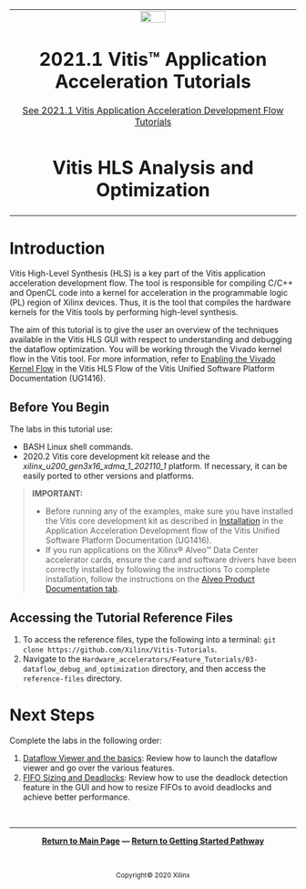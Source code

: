 ﻿<table>
 <tr>
   <td align="center"><img src="https://www.xilinx.com/content/dam/xilinx/imgs/press/media-kits/corporate/xilinx-logo.png" width="30%"/><h1>2021.1 Vitis™ Application Acceleration Tutorials</h1>
   <a href="https://github.com/Xilinx/Vitis-Tutorials/branches/all">See 2021.1 Vitis Application Acceleration Development Flow Tutorials</a>
  </td>
 </tr>
 <tr>
 <td align="center"><h1>Vitis HLS Analysis and Optimization</h1>
 </td>
 </tr>
</table>

# Introduction

Vitis High-Level Synthesis (HLS) is a key part of the Vitis application acceleration development flow. The tool is responsible for compiling C/C++ and OpenCL code into a kernel for acceleration in the programmable logic (PL) region of Xilinx devices. Thus, it is the tool that compiles the hardware kernels for the Vitis tools by performing high-level synthesis.

The aim of this tutorial is to give the user an overview of the techniques available in the Vitis HLS GUI with respect to understanding and debugging the dataflow optimization. You will be working through the Vivado kernel flow in the Vitis tool. For more information, refer to [Enabling the Vivado Kernel Flow](https://www.xilinx.com/html_docs/xilinx2021_1/vitis_doc/vitis_hls_process.html#uiy1584905571731) in the Vitis HLS Flow of the Vitis Unified Software Platform Documentation (UG1416).

## Before You Begin

The labs in this tutorial use:

* BASH Linux shell commands.
* 2020.2 Vitis core development kit release and the *xilinx_u200_gen3x16_xdma_1_202110_1* platform. If necessary, it can be easily ported to other versions and platforms.

>**IMPORTANT:**  
>
> * Before running any of the examples, make sure you have installed the Vitis core development kit as described in [Installation](https://www.xilinx.com/html_docs/xilinx2021_1/vitis_doc/vitis_embedded_installation.html#tlp1602134446371) in the Application Acceleration Development flow of the Vitis Unified Software Platform Documentation (UG1416).
>* If you run applications on the Xilinx® Alveo™ Data Center accelerator cards, ensure the card and software drivers have been correctly installed by following the instructions To complete installation, follow the instructions on the [Alveo Product Documentation tab](https://www.xilinx.com/products/boards-and-kits/alveo.html).

## Accessing the Tutorial Reference Files

1. To access the reference files, type the following into a terminal: `git clone https://github.com/Xilinx/Vitis-Tutorials`.
2. Navigate to the `Hardware_accelerators/Feature_Tutorials/03-dataflow_debug_and_optimization` directory, and then access the `reference-files` directory.

# Next Steps

Complete the labs in the following order:

1. [Dataflow Viewer and the basics](./dataflow_viewer.md): Review how to launch the dataflow viewer and go over the various features.
2. [FIFO Sizing and Deadlocks](./fifo_sizing_and_deadlocks.md): Review how to use the deadlock detection feature in the GUI and how to resize FIFOs to avoid deadlocks and achieve better performance.


</br>
<hr/>
<p align= center><b><a href="/README.md">Return to Main Page</a> — <a href="/docs/vitis-getting-started/">Return to Getting Started Pathway</a></b></p>
</br>
<p align="center"><sup>Copyright&copy; 2020 Xilinx</sup></p>
